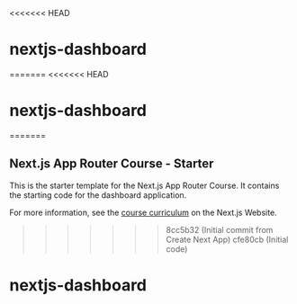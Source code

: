 <<<<<<< HEAD
# nextjs-dashboard
=======
<<<<<<< HEAD
# nextjs-dashboard
=======
## Next.js App Router Course - Starter

This is the starter template for the Next.js App Router Course. It contains the starting code for the dashboard application.

For more information, see the [course curriculum](https://nextjs.org/learn) on the Next.js Website.
>>>>>>> 8cc5b32 (Initial commit from Create Next App)
>>>>>>> cfe80cb (Initial code)
# nextjs-dashboard
